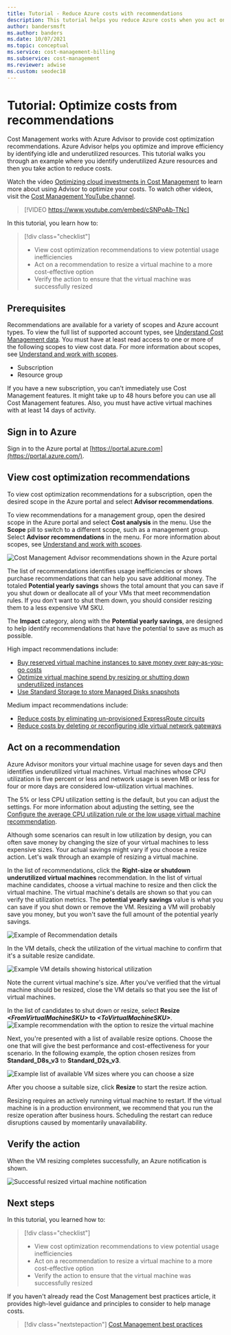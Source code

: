 ```yaml
---
title: Tutorial - Reduce Azure costs with recommendations
description: This tutorial helps you reduce Azure costs when you act on optimization recommendations.
author: bandersmsft
ms.author: banders
ms.date: 10/07/2021
ms.topic: conceptual
ms.service: cost-management-billing
ms.subservice: cost-management
ms.reviewer: adwise
ms.custom: seodec18
---
```


# Tutorial: Optimize costs from recommendations

Cost Management works with Azure Advisor to provide cost optimization recommendations. Azure Advisor helps you optimize and improve efficiency by identifying idle and underutilized resources. This tutorial walks you through an example where you identify underutilized Azure resources and then you take action to reduce costs.

Watch the video [Optimizing cloud investments in Cost Management](https://www.youtube.com/watch?v=cSNPoAb-TNc) to learn more about using Advisor to optimize your costs. To watch other videos, visit the [Cost Management YouTube channel](https://www.youtube.com/c/AzureCostManagement).

>[!VIDEO https://www.youtube.com/embed/cSNPoAb-TNc]

In this tutorial, you learn how to:

> [!div class="checklist"]
> * View cost optimization recommendations to view potential usage inefficiencies
> * Act on a recommendation to resize a virtual machine to a more cost-effective option
> * Verify the action to ensure that the virtual machine was successfully resized

## Prerequisites
Recommendations are available for a variety of scopes and Azure account types. To view the full list of supported account types, see [Understand Cost Management data](understand-cost-mgt-data.md). You must have at least read access to one or more of the following scopes to view cost data. For more information about scopes, see [Understand and work with scopes](understand-work-scopes.md).

- Subscription
- Resource group

If you have a new subscription, you can't immediately use Cost Management features. It might take up to 48 hours before you can use all Cost Management features. Also, you must have active virtual machines with at least 14 days of activity.

## Sign in to Azure
Sign in to the Azure portal at [https://portal.azure.com](https://portal.azure.com/).

## View cost optimization recommendations

To view cost optimization recommendations for a subscription, open the desired scope in the Azure portal and select **Advisor recommendations**.

To view recommendations for a management group, open the desired scope in the Azure portal and select **Cost analysis** in the menu. Use the **Scope** pill to switch to a different scope, such as a management group. Select **Advisor recommendations** in the menu. For more information about scopes, see [Understand and work with scopes](understand-work-scopes.md).

![Cost Management Advisor recommendations shown in the Azure portal](./media/tutorial-acm-opt-recommendations/advisor-recommendations.png)

The list of recommendations identifies usage inefficiencies or shows purchase recommendations that can help you save additional money. The totaled **Potential yearly savings** shows the total amount that you can save if you shut down or deallocate all of your VMs that meet recommendation rules. If you don't want to shut them down, you should consider resizing them to a less expensive VM SKU.

The **Impact** category, along with the **Potential yearly savings**, are designed to help identify recommendations that have the potential to save as much as possible.

High impact recommendations include:
- [Buy reserved virtual machine instances to save money over pay-as-you-go costs](../../advisor/advisor-reference-cost-recommendations.md#buy-virtual-machine-reserved-instances-to-save-money-over-pay-as-you-go-costs)
- [Optimize virtual machine spend by resizing or shutting down underutilized instances](../../advisor/advisor-cost-recommendations.md#optimize-virtual-machine-spend-by-resizing-or-shutting-down-underutilized-instances)
- [Use Standard Storage to store Managed Disks snapshots](../../advisor/advisor-reference-cost-recommendations.md#use-standard-storage-to-store-managed-disks-snapshots)

Medium impact recommendations include:
- [Reduce costs by eliminating un-provisioned ExpressRoute circuits](../../advisor/advisor-reference-cost-recommendations.md#delete-expressroute-circuits-in-the-provider-status-of-not-provisioned)
- [Reduce costs by deleting or reconfiguring idle virtual network gateways](../../advisor/advisor-reference-cost-recommendations.md#repurpose-or-delete-idle-virtual-network-gateways)

## Act on a recommendation

Azure Advisor monitors your virtual machine usage for seven days and then identifies underutilized virtual machines. Virtual machines whose CPU utilization is five percent or less and network usage is seven MB or less for four or more days are considered low-utilization virtual machines.

The 5% or less CPU utilization setting is the default, but you can adjust the settings. For more information about adjusting the setting, see the [Configure the average CPU utilization rule or the low usage virtual machine recommendation](../../advisor/advisor-get-started.md#configure-low-usage-vm-recommendation).

Although some scenarios can result in low utilization by design, you can often save money by changing the size of your virtual machines to less expensive sizes. Your actual savings might vary if you choose a resize action. Let's walk through an example of resizing a virtual machine.

In the list of recommendations, click the **Right-size or shutdown underutilized virtual machines** recommendation. In the list of virtual machine candidates, choose a virtual machine to resize and then click the virtual machine. The virtual machine's details are shown so that you can verify the utilization metrics. The **potential yearly savings** value is what you can save if you shut down or remove the VM. Resizing a VM will probably save you money, but you won't save the full amount of the potential yearly savings.

![Example of Recommendation details](./media/tutorial-acm-opt-recommendations/recommendation-details.png)

In the VM details, check the utilization of the virtual machine to confirm that it's a suitable resize candidate.

![Example VM details showing historical utilization](./media/tutorial-acm-opt-recommendations/vm-details.png)

Note the current virtual machine's size. After you've verified that the virtual machine should be resized, close the VM details so that you see the list of virtual machines.

In the list of candidates to shut down or resize, select **Resize _&lt;FromVirtualMachineSKU&gt;_ to _&lt;ToVirtualMachineSKU&gt;_**.
![Example recommendation with the option to resize the virtual machine](./media/tutorial-acm-opt-recommendations/resize-vm.png)

Next, you're presented with a list of available resize options. Choose the one that will give the best performance and cost-effectiveness for your scenario. In the following example, the option chosen resizes from **Standard_D8s_v3** to **Standard_D2s_v3**.

![Example list of available VM sizes where you can choose a size](./media/tutorial-acm-opt-recommendations/choose-size.png)

After you choose a suitable size, click **Resize** to start the resize action.

Resizing requires an actively running virtual machine to restart. If the virtual machine is in a production environment, we recommend that you run the resize operation after business hours. Scheduling the restart can reduce disruptions caused by momentarily unavailability.

## Verify the action

When the VM resizing completes successfully, an Azure notification is shown.

![Successful resized virtual machine notification](./media/tutorial-acm-opt-recommendations/resized-notification.png)

## Next steps

In this tutorial, you learned how to:

> [!div class="checklist"]
> * View cost optimization recommendations to view potential usage inefficiencies
> * Act on a recommendation to resize a virtual machine to a more cost-effective option
> * Verify the action to ensure that the virtual machine was successfully resized

If you haven't already read the Cost Management best practices article, it provides high-level guidance and principles to consider to help manage costs.

> [!div class="nextstepaction"]
> [Cost Management best practices](cost-mgt-best-practices.md)
